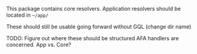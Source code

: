 This package contains core resolvers. Application resolvers should be located in `~/app/`

These should still be usable going forward without GQL (change dir name)

TODO: Figure out where these should be structured AFA handlers are concerned. App vs. Core?
